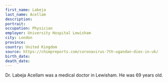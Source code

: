 ```yaml
---
first_name: Labeja
last_name: Acellam
description: 
portrait: 
occupation: Physician
employer: University Hospital Lewisham
city: London
province: 
country: United Kingdom
source: https://chimpreports.com/coronavirus-7th-ugandan-dies-in-uk/
birth_date: 
death_date: 
---
```


Dr. Labeja Acellam was a medical doctor in Lewisham. He was 69 years old.